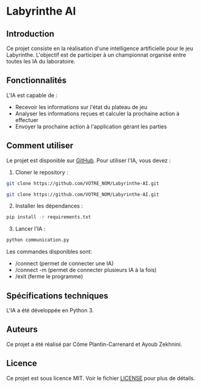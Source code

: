 # Labyrinthe AI

## Introduction

Ce projet consiste en la réalisation d'une intelligence artificielle pour le jeu Labyrinthe. L'objectif est de participer à un championnat organisé entre toutes les IA du laboratoire.

## Fonctionnalités

L'IA est capable de :

- Recevoir les informations sur l'état du plateau de jeu
- Analyser les informations reçues et calculer la prochaine action à effectuer
- Envoyer la prochaine action à l'application gérant les parties

## Comment utiliser

Le projet est disponible sur [GitHub](https://github.com/VOTRE_NOM/Labyrinthe-AI). Pour utiliser l'IA, vous devez :

1. Cloner le repository :
```bash
git clone https://github.com/VOTRE_NOM/Labyrinthe-AI.git
```
```bash
git clone https://github.com/VOTRE_NOM/Labyrinthe-AI.git
```
2. Installer les dépendances :
```bash
pip install -r requirements.txt
```
3. Lancer l'IA :
```bash
python communication.py
```
Les commandes disponibles sont:

- /connect (permet de connecter une IA)
- /connect -m (permet de connecter plusieurs IA à la fois)
- /exit (ferme le programme)

## Spécifications techniques

L'IA a été développée en Python 3.


## Auteurs

Ce projet a été réalisé par Côme Plantin-Carrenard et Ayoub Zekhnini.

## Licence

Ce projet est sous licence MIT. Voir le fichier [LICENSE](https://github.com/comus3/PROJET-INFO-22352-22371-/blob/main/LICENSE) pour plus de détails.

